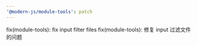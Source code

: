 ```yaml
---
'@modern-js/module-tools': patch
---
```


fix(module-tools): fix input filter files
fix(module-tools): 修复 input 过滤文件的问题
